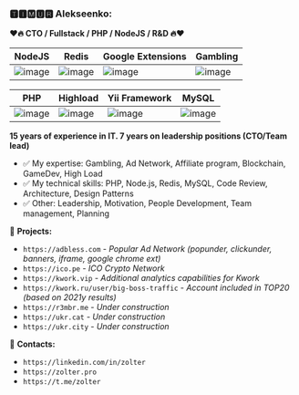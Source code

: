 
### 🆃🅸🅼🆄🆁 Alekseenko: 

__❤🔥 CTO / Fullstack / PHP / NodeJS / R&D 🔥❤__ 

| NodeJS  | Redis  | Google Extensions  | Gambling |
|---|---|---|---|
| ![image](https://user-images.githubusercontent.com/1370602/144846002-16ae9ec7-e2d7-4779-a6b8-8092b1767b2a.png) | ![image](https://user-images.githubusercontent.com/1370602/144846023-12068435-a879-4c35-b7c1-fd13e81e1345.png) | ![image](https://user-images.githubusercontent.com/1370602/144846299-3dbbcf18-8429-4d77-91ee-859b6dbf8d02.png) | ![image](https://user-images.githubusercontent.com/1370602/144846263-58155e76-5280-4b59-ad8a-c94669441c1b.png) | 

| PHP  | Highload  | Yii Framework | MySQL |
|---|---|---|---|
| ![image](https://user-images.githubusercontent.com/1370602/144846052-580b4f7f-6fc2-42ce-960c-e0102f2fed33.png) | ![image](https://user-images.githubusercontent.com/1370602/144846242-df2e1f02-2252-4db6-ad63-e868c6c828d4.png) | ![image](https://user-images.githubusercontent.com/1370602/144846080-801890bd-9dde-42c9-8296-761b1a1b624e.png) |![image](https://user-images.githubusercontent.com/1370602/144846100-df72078c-ac0e-4697-b748-c1fb8ad1ec79.png) |

__15 years of experience in IT. 7 years on leadership positions (CTO/Team lead)__

 - ✅ My expertise: Gambling, Ad Network, Affiliate program, Blockchain, GameDev, High Load
 - ✅ My technical skills: PHP, Node.js, Redis, MySQL, Code Review, Architecture, Design Patterns
 - ✅ Other: Leadership, Motivation, People Development, Team management, Planning

📌 __Projects:__

 - `https://adbless.com` - *Popular Ad Network (popunder, clickunder, banners, iframe, google chrome ext)*
 - `https://ico.pe` - *ICO Crypto Network*
 - `https://kwork.vip` - *Additional analytics capabilities for Kwork*
 - `https://kwork.ru/user/big-boss-traffic` - *Account included in TOP20 (based on 2021y results)*
 - `https://r3mbr.me` - *Under construction*
 - `https://ukr.cat` - *Under construction*
 - `https://ukr.city` - *Under construction*

📌 __Contacts:__

 - `https://linkedin.com/in/zolter`
 - `https://zolter.pro`
 - `https://t.me/zolter`
